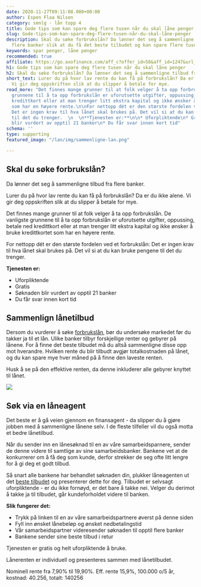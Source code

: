 ```yaml
---
date: 2020-11-27T09:11:08.000+00:00
author: Espen Flaa Nilsen
category: smnlg - lån topp 4
title: Gode tips som kan spare deg flere tusen når du skal låne penger
slug: Gode-tips-som-kan-spare-deg-flere-tusen-når-du-skal-låne-penger
description: Skal du søke forbrukslån? Da lønner det seg å sammenligne tilbud fra
  flere banker slik at du få det beste tilbudet og kan spare flere tusen
keywords: spar penger, låne penger
recommended: true
affiliate: https://go.axofinance.com/aff_c?offer_id=56&aff_id=1247&url_id=82&aff_sub=C16
h1: Gode tips som kan spare deg flere tusen når du skal låne penger
h2: Skal du søke forbrukslån? Da lønner det seg å sammenligne tilbud fra flere banker.
short_text: Lurer du på hvor lav rente du kan få på forbrukslån? Da er du ikke alene.
  Vi gir deg oppskriften slik at du slipper å betale for mye.
read_more: "Det finnes mange grunner til at folk velger å ta opp forbrukslån. De vanligste
  grunnene til å ta opp forbrukslån er uforutsette utgifter, oppussing, betale ned
  kredittkort eller at man trenger litt ekstra kapital og ikke ønsker å bruke kredittkortet
  som har en høyere rente.\n\nFor nettopp dét er den største fordelen ved et forbrukslån:
  Det er ingen krav til hva lånet skal brukes på. Det vil si at du kan bruke pengene
  til det du trenger.  \n  \n**Tjenesten er:**\n\n* Uforpliktende\n* Gratis\n* Søknaden
  blir vurdert av opptil 21 banker\n* Du får svar innen kort tid"
schema: ''
type: supporting
featured_image: "/lan/img/sammenligne-lan.png"

---
```

## Skal du søke forbrukslån? 

Da lønner det seg å sammenligne tilbud fra flere banker.

Lurer du på hvor lav rente du kan få på forbrukslån? Da er du ikke alene. Vi gir deg oppskriften slik at du slipper å betale for mye.

Det finnes mange grunner til at folk velger å ta opp forbrukslån. De vanligste grunnene til å ta opp forbrukslån er uforutsette utgifter, oppussing, betale ned kredittkort eller at man trenger litt ekstra kapital og ikke ønsker å bruke kredittkortet som har en høyere rente.

For nettopp dét er den største fordelen ved et forbrukslån: Det er ingen krav til hva lånet skal brukes på. Det vil si at du kan bruke pengene til det du trenger.

**Tjenesten er:**

* Uforpliktende
* Gratis
* Søknaden blir vurdert av opptil 21 banker
* Du får svar innen kort tid

## Sammenlign lånetilbud

Dersom du vurderer å søke [forbrukslån](https://www.dagbladet.no/lan/), bør du undersøke markedet før du takker ja til et lån. Ulike banker tilbyr forskjellige renter og gebyrer på lånene. For å finne det beste tilbudet må du altså sammenligne disse opp mot hverandre. Hvilken rente du blir tilbudt avgjør totalkostnaden på lånet, og du kan spare mye hver måned på å finne den laveste renten.

<content-btn text="Søk og sammenlign tilbud her" :url="affiliate" rel="nofollow"></content-btn>

Husk å se på den effektive renten, da denne inkluderer alle gebyrer knyttet til lånet.

![](/lan/img/forbrukslan-pa-dagen.jpeg)

## Søk via en låneagent

Det beste er å gå veien gjennom en finansagent - da slipper du å gjøre jobben med å sammenligne lånene selv. I de fleste tilfeller vil du også motta et bedre lånetilbud.

Når du sender inn en lånesøknad til en av våre samarbeidsparnere, sender de denne videre til samtlige av sine samarbeidsbanker. Bankene vet at de konkurrerer om å få deg som kunde, derfor strekker de seg ofte litt lengre for å gi deg et godt tilbud.

Så snart alle bankene har behandlet søknaden din, plukker låneagenten ut det [beste tilbudet](https://www.dagbladet.no/lan/billigste-forbrukslan/) og presenterer dette for deg. Tilbudet er selvsagt uforpliktende - er du ikke fornøyd, er det bare å takke nei. Velger du derimot å takke ja til tilbudet, går kundeforholdet videre til banken.

**Slik fungerer det:**

* Trykk på linken til en av våre samarbeidspartnere øverst på denne siden
* Fyll inn ønsket lånebeløp og ønsket nedbetalingstid
* Vår samarbeidspartner videresender søknaden til opptil flere banker
* Bankene sender sine beste tilbud i retur

Tjenesten er gratis og helt uforpliktende å bruke.

Lånerenten er individuell og presenteres sammen med lånetilbudet.

<content-btn text="Søk og sammenlign tilbud her" :url="affiliate" rel="nofollow"></content-btn>

Nominell rente fra 7,90% til 19,90%. Eff. rente 15,9%, 100.000 o/5 år, kostnad: 40.256, totalt: 140256